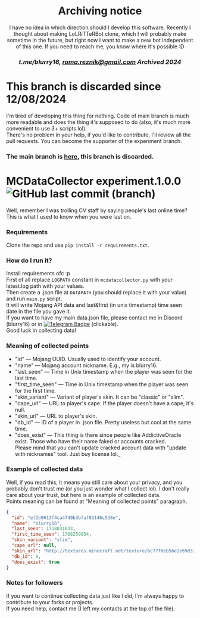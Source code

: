 <div align="center">

# Archiving notice

I have no idea in which direction should I develop this software.
Recently I thought about making LoLRiTTeRBot clone, which I will probably make sometime in the future, but right now I
want to make a new bot independent of this one.
If you need to reach me, you know where it's possible :D

### _t.me/blurry16, <roma.reznik@gmail.com> Archived 2024_

</div>

# This branch is discarded since 12/08/2024

I'm tired of developing this thing for nothing. Code of main branch is much more readable and does the thing it's
supposed to do (also, it's much more convenient to use 3+ scripts lol).  
There's no problem in your help, if you'd like to contribute, I'll review all the pull requests. You can become the
supporter of the experiment branch.

### The main branch is [here](https://github.com/blurry16/MCDataCollector/tree/main), this branch is discarded.

# MCDataCollector experiment.1.0.0 ![GitHub last commit (branch)](https://img.shields.io/github/last-commit/blurry16/MCDataCollector/experiment?label=last%20commit%20to%20experiment)<!--- ![GitHub last commit (branch)](https://img.shields.io/github/last-commit/blurry16/MCDataCollector/dev-experiment?label=last%20commit%20to%20dev-experiment) -->

Well, remember I was trolling CV staff by saying people's last online time? This is what I used to know when you were
last on.

### Requirements

Clone the repo and use `pip install -r requirements.txt`.

### How do I run it?

Install requirements ofc :p  
First of all replace `LOGPATH` constant in `mcdatacollector.py` with your latest.log path with your values.  
Then create a .json file at `DATAPATH` (you should replace it with your value) and run `main.py` script.  
It will write Mojang API data and last&first (in unix timestamp) time seen date in the file you gave it.  
If you want to have my main data.json file, please contact me in Discord (blurry16) or
in [![Telegram Badge](https://img.shields.io/badge/Telegram-blue?style=for-the-badge&logo=telegram&logoColor=white)](https://t.me/blurry16)
(clickable).  
Good luck in collecting data!

### Meaning of collected points

- "id" — Mojang UUID. Usually used to identify your account.
- "name" — Mojang account nickname. E.g., my is blurry16.
- "last_seen" — Time in Unix timestamp when the player was seen for the last time.
- "first_time_seen" — Time in Unix timestamp when the player was seen for the first time.
- "skin_variant" — Variant of player's skin. It can be "classic" or "slim".
- "cape_url" — URL to player's cape. If the player doesn't have a cape, it's null.
- "skin_url" — URL to player's skin.
- "db_id" — ID of a player in .json file. Pretty useless but cool at the same time.
- "does_exist" — This thing is there since people like AddictiveOracle exist.
  Those who have their name faked or accounts cracked.  
  Please mind that you can't update cracked account data with "update with nicknames" tool.
  Just buy license lol._

### Example of collected data

Well, if you read this, it means you still care about your privacy, and you probably don't trust me (or you just wonder
what I collect lol).
I don't really care about your trust, but here is an example of collected data.  
Points meaning can be found at "Meaning of collected points" paragraph.

```json
{
  "id": "ef2b9013f4ca4749b3bfaf83146c538e",
  "name": "blurry16",
  "last_seen": 1718031633,
  "first_time_seen": 1708259854,
  "skin_variant": "slim",
  "cape_url": null,
  "skin_url": "http://textures.minecraft.net/texture/bc77f0eb5be2e69d320144242a29dcbeedfe2fc42df48638d86bac470fdab786",
  "db_id": 0,
  "does_exist": true
}
```

### Notes for followers

If you want to continue collecting data just like I did, I'm always happy to contribute to your forks or projects.  
If you need help, contact me (I left my contacts at the top of the file).